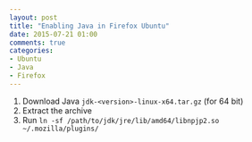 ```yaml
---
layout: post
title: "Enabling Java in Firefox Ubuntu"
date: 2015-07-21 01:00
comments: true
categories: 
- Ubuntu
- Java
- Firefox
---
```


1. Download Java `jdk-<version>-linux-x64.tar.gz` (for 64 bit)
2. Extract the archive
3. Run `ln -sf /path/to/jdk/jre/lib/amd64/libnpjp2.so ~/.mozilla/plugins/`

